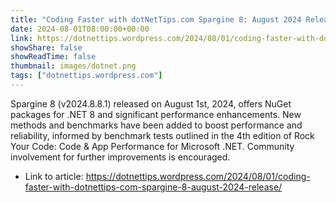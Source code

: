 ```yaml
---
title: "Coding Faster with dotNetTips.com Spargine 8: August 2024 Release"
date: 2024-08-01T08:00:00+00:00
link: https://dotnettips.wordpress.com/2024/08/01/coding-faster-with-dotnettips-com-spargine-8-august-2024-release/
showShare: false
showReadTime: false
thumbnail: images/dotnet.png
tags: ["dotnettips.wordpress.com"]
---
```

Spargine 8 (v2024.8.8.1) released on August 1st, 2024, offers NuGet packages for .NET 8 and significant performance enhancements. New methods and benchmarks have been added to boost performance and reliability, informed by benchmark tests outlined in the 4th edition of Rock Your Code: Code & App Performance for Microsoft .NET. Community involvement for further improvements is encouraged.

- Link to article: https://dotnettips.wordpress.com/2024/08/01/coding-faster-with-dotnettips-com-spargine-8-august-2024-release/